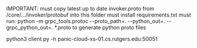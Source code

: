 IMPORTANT:
must copy latest up to date invoker.proto from /core/.../invoker/protobuf into this folder
must install requirements.txt
must run:
python -m grpc_tools.protoc --proto_path=. --python_out=. --grpc_python_out=. *.proto
to generate python proto files

python3 client.py -h panic-cloud-xs-01.cs.rutgers.edu:50051